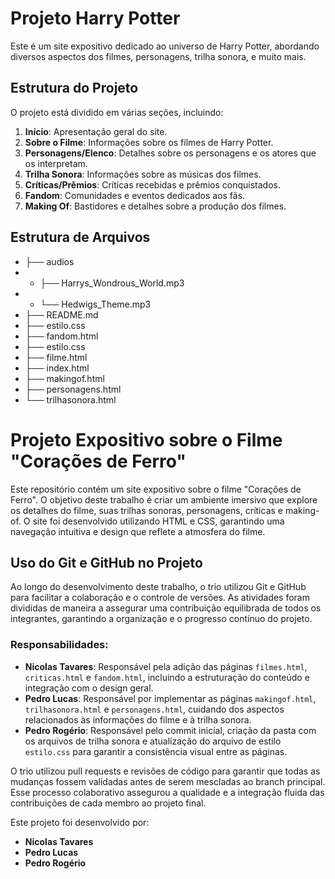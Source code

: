 # Projeto Harry Potter

Este é um site expositivo dedicado ao universo de Harry Potter, abordando diversos aspectos dos filmes, personagens, trilha sonora, e muito mais.

## Estrutura do Projeto

O projeto está dividido em várias seções, incluindo:

1. **Início**: Apresentação geral do site.
2. **Sobre o Filme**: Informações sobre os filmes de Harry Potter.
3. **Personagens/Elenco**: Detalhes sobre os personagens e os atores que os interpretam.
4. **Trilha Sonora**: Informações sobre as músicas dos filmes.
5. **Críticas/Prêmios**: Críticas recebidas e prêmios conquistados.
6. **Fandom**: Comunidades e eventos dedicados aos fãs.
7. **Making Of**: Bastidores e detalhes sobre a produção dos filmes.

## Estrutura de Arquivos

- ├── audios                         
- - ├── Harrys_Wondrous_World.mp3             
- - └── Hedwigs_Theme.mp3
- ├── README.md           
- ├── estilo.css 
- ├── fandom.html 
- ├── estilo.css 
- ├── filme.html 
- ├── index.html 
- ├── makingof.html 
- ├── personagens.html
- └── trilhasonora.html

# Projeto Expositivo sobre o Filme "Corações de Ferro"

Este repositório contém um site expositivo sobre o filme "Corações de Ferro". O objetivo deste trabalho é criar um ambiente imersivo que explore os detalhes do filme, suas trilhas sonoras, personagens, críticas e making-of. O site foi desenvolvido utilizando HTML e CSS, garantindo uma navegação intuitiva e design que reflete a atmosfera do filme.

## Uso do Git e GitHub no Projeto

Ao longo do desenvolvimento deste trabalho, o trio utilizou Git e GitHub para facilitar a colaboração e o controle de versões. As atividades foram divididas de maneira a assegurar uma contribuição equilibrada de todos os integrantes, garantindo a organização e o progresso contínuo do projeto.

### Responsabilidades:
- **Nicolas Tavares**: Responsável pela adição das páginas `filmes.html`, `criticas.html` e `fandom.html`, incluindo a estruturação do conteúdo e integração com o design geral.
- **Pedro Lucas**: Responsável por implementar as páginas `makingof.html`, `trilhasonora.html` e `personagens.html`, cuidando dos aspectos relacionados às informações do filme e à trilha sonora.
- **Pedro Rogério**: Responsável pelo commit inicial, criação da pasta com os arquivos de trilha sonora e atualização do arquivo de estilo `estilo.css` para garantir a consistência visual entre as páginas.

O trio utilizou pull requests e revisões de código para garantir que todas as mudanças fossem validadas antes de serem mescladas ao branch principal. Esse processo colaborativo assegurou a qualidade e a integração fluida das contribuições de cada membro ao projeto final.

Este projeto foi desenvolvido por:

- **Nicolas Tavares**
- **Pedro Lucas**
- **Pedro Rogério**
